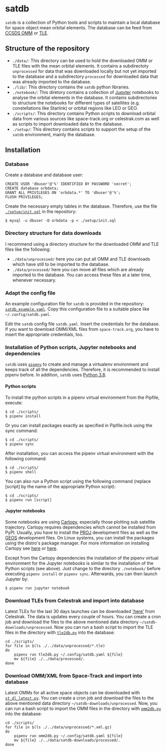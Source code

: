# satdb

`satdb` is a collection of Python tools and scripts to maintain a local database
for space object mean orbital elements. The database can be feed from
[CCSDS OMM](https://public.ccsds.org/Pubs/502x0b2c1e2.pdf) or
[TLE](https://en.wikipedia.org/wiki/Two-line_element_set).

## Structure of the repository

- `./data/`: This directory can be used to hold the downloaded OMM or TLE files with the mean orbital elements. It contains a subdirectoty `unprocessed` for data that was downloaded locally but not yet imported to the database and a subdirectory `processed` for downloaded data that was already imported to the database.
- `./lib/`: This directory contains the `satdb` python libraries.
- `./notebook/`: This diretory contains a collection of [Jupyter](https://jupyter.org/) notebooks to analyse the orbital elements in the database. It contains subdirectories to structure the notebooks for different types of satellites (e.g. constellations like Starlink) or orbital regions like LEO or GEO.
- `./scripts/`: This directory contains Python scripts to download orbital data from various sources like space-track.org or celestrak.com as well as scripts to import downloaded data to the database.
- `./setup/`: This directory contains scripts to support the setup of the `satdb` environment, mainly the database.

## Installation

### Database

Create a database and database user:

```
CREATE USER 'dbuser'@'%' IDENTIFIED BY PASSWORD 'secret';
CREATE database orbdata;
GRANT ALL PRIVILEGES ON 'orbdata.*' TO 'dbuser'@'%';
FLUSH PRIVILEGES;
```

Create the necessary empty tables in the database. Therefore, use the file
[`./setup/init.sql`](https://raw.githubusercontent.com/rzbrk/satdb/master/setup/init.sql) in the repository:

```
$ mysql -u dbuser -D orbdata -p < ./setup/init.sql
```

### Directory structure for data downloads

I recommend using a directory structure for the downloaded OMM and TLE files like the following:

* `./data/unprocessed/` here you can put all OMM and TLE downloads
  which have still to be imported to the database.
* `./data/processed/` here you can move all files which are already
  imported to the database. You can access these files at a later time, whenever
  necessary.

### Adapt the config file

An example configuration file for `satdb` is provided in the repository:
[`satdb_example.yaml`](https://raw.githubusercontent.com/rzbrk/satdb/master/satdb_example.yaml). Copy this configuration file to a suitable place like `~/.config/satdb.yaml`.

Edit the `satdb` config file `satdb.yaml`. Insert the credentials for the
database. If you want to download OMM/XML files from `space-track.org`, you have
to insert the appropriate credentials, too.

### Installation of Python scripts, Jupyter notebooks and dependencies

`satdb` uses [`pipenv`](https://pipenv.pypa.io/) to create and manage a virtualenv environment and keeps track of all the dependencies. Therefore, it is recommended to install pipenv before. In addition, `satdb` uses [Python 3.8](https://www.python.org/).

#### Python scripts

To install the python scripts in a pipenv virtual environment from the Pipfile, execute:

```
$ cd ./scripts/
$ pipenv install
```

Or you can install packages exactly as specified in Pipfile.lock using the sync command:

```
$ cd ./scripts/
$ pipenv sync
```

After installation, you can access the pipenv virtual environment with the following command:

```
$ cd ./scripts/
$ pipenv shell
```

You can also run a Python script using the following command (replace [script] by the name of the appropriate Python script):

```
$ cd ./scripts/
$ pipenv run [script]
```

#### Jupyter notebooks

Some notebooks are using [Cartopy](https://scitools.org.uk/cartopy/docs/latest/index.html), especially those plotting sub satellite trajectory. Cartopy requires dependencies which cannot be installed from PyPI. Usually, you have to install the [PROJ](https://proj.org/index.html) development files as well as the [GEOS](https://trac.osgeo.org/geos/) development files. On Linux systems, you can install the packages using the distro's package manager. For more information on installing Cartopy see [here](https://scitools.org.uk/cartopy/docs/latest/installing.html#installing) or [here](https://pyviz-tutorial.readthedocs.io/de/latest/matplotlib/cartopy/install.html).

Except from the Cartopy dependencies the installation of the pipenv virtual environment for the Jupyter notebooks is similar to the installation of the Python scripts (see above). Just change to the directory `./notebook/` before executing `pipenv install` or `pipenv sync`. Afterwards, you can then launch Jupyter by:

```
$ pipenv run jupyter notebook
```

### Download TLEs from Celestrak and import into database

Latest TLEs for the last 30 days launches can be downloaded
['here'](https://celestrak.com/NORAD/elements/tle-new.txt) from Celestrak. The data is updates every couple of hours. You can create a cron job and download the files to the above mentioned data directory `~/satdb-downloads/unprocessed`. Now you can run a bash script to import the TLE files in the directory with 
[`tle2db.py`](https://github.com/rzbrk/satdb/blob/master/tle2db.py)
into the database:

```
cd ./scripts/
for file in $(ls ./../data/unprocessed/*.tle)
do
    pipenv run tle2db.py ~/.config/satdb.yaml ${file}
    mv ${file} ./../data/processed/.
done
```

### Download OMM/XML from Space-Track and import into database

Latest OMMs for all active space objects can be downloaded with
[`st_dl_latest.py`](https://github.com/rzbrk/satdb/blob/master/st_dl_latest.py).
You can create a cron job and download the files to the above mentioned data directory `~/satdb-downloads/unprocessed`. Now, you can run a bash script to import the OMM files in the directory with
[`omm2db.py`](https://github.com/rzbrk/satdb/blob/master/omm2db.py)
into the database:

```
cd ./scripts/
for file in $(ls ./../data/unprocessed/*.xml.gz)
do
    pipenv run omm2db.py ~/.config/satdb.yaml ${file}
    mv ${file} ./../data/satdb-downloads/processed/.
done
```

